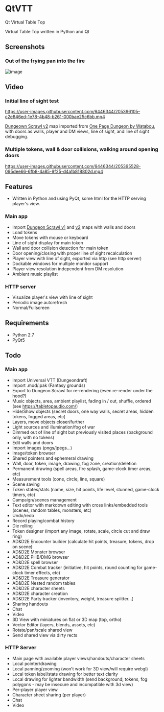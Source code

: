 # QtVTT

Qt Virtual Table Top 

Virtual Table Top written in Python and Qt

## Screenshots


### Out of the frying pan into the fire
![image](https://user-images.githubusercontent.com/6446344/205397907-874440f5-d490-4925-bb9b-ff07636287d5.png)

## Video


### Initial line of sight test
https://user-images.githubusercontent.com/6446344/205396105-c2e846ed-1e78-4b48-b261-000bae25c6bb.mp4

[Dungeown Scrawl v2](https://app.dungeonscrawl.com/) map imported from [One Page Dungeon by Watabou](https://watabou.itch.io/one-page-dungeon), with doors as walls, player and DM views, line of sight, and line of sight debugging.

### Multiple tokens, wall & door collisions, walking around opening doors
https://user-images.githubusercontent.com/6446344/205395528-095dee66-6fb8-4a85-9f25-d4a1b818802d.mp4

## Features

- Written in Python and using PyQt, some html for the HTTP serving player's view.

### Main app
- Import [Dungeon Scrawl v1](https://probabletrain.itch.io/dungeon-scrawl) and [v2](https://app.dungeonscrawl.com/) maps with walls and doors
- Load tokens
- Move tokens with mouse or keyboard
- Line of sight display for main token
- Wall and door collision detection for main token
- Door opening/closing with proper line of sight recalculation
- Player view with line of sight, exported via http (see http server)
- Dockable windows for multiple monitor support
- Player view resolution independent from DM resolution
- Ambient music playlist

### HTTP server
- Visualize player's view with line of sight
- Periodic image autorefresh
- Normal/Fullscreen

## Requirements
- Python 2.7
- PyQt5


## Todo 
### Main app
- Import Universal VTT (Dungeondraft)
- Import .mod/.pak (Fantasy grounds)
- Export to Dungeon Scrawl for re-rendering (even re-render under the hood?) 
- Music objects, area, ambient playlist, fading in / out, shuffle, ordered (see https://tabletopaudio.com/)
- Hide/Show objects (secret doors, one way walls, secret areas, hidden tokens, 
  fogged areas, etc)
- Layers, move objects closer/further
- Light sources and illumination/fog of war
- Dimmed out of line of sight but previously visited places (background only,
  with no tokens)
- Edit walls and doors
- Import images (pngs/jpegs...)
- Image/token browser
- Shared pointers and ephemeral drawing 
- Wall, door, token, image, drawing, fog zone, creation/deletion
- Permanent drawing (spell areas, fire splash, game-clock timer areas, etc)
- Measurement tools (cone, circle, line, square)
- Scene saving
- Token states/stats (name, size, hit points, life level, stunned, game-clock timers, etc)
- Campaign/scenes management
- Text editor with markdown editing with cross links/embedded tools (scenes, random tables, monsters, etc)
- Undo/redo
- Record playing/combat history
- Die rolling
- Token designer (import any image, rotate, scale, circle cut and draw ring)
- AD&D2E Encounter builder (calculate hit points, treasure, tokens, drop on scene)
- AD&D2E Monster browser
- AD&D2E PHB/DMG browser
- AD&D2E spell browser
- AD&D2E Combat tracker (initiative, hit points, round counting for game-clock timer effects, etc)
- AD&D2E Treasure generator
- AD&D2E Nested random tables
- AD&D2E character sheets
- AD&D2E character creation
- AD&D2E Party tracker (inventory, weight, treasure splitter...)
- Sharing handouts
- Chat
- Video
- 3D View with miniatures on flat or 3D map (top, ortho)
- Vector Editor (layers, blends, assets, etc) 
- Rotate/pan/scale shared view
- Send shared view via dirty rects

### HTTP Server
- Main page with available player views/handouts/character sheets
- Local pointer/drawing
- Local panning/zooming (won't work for 3D view/will require webgl)
- Local token label/stats drawing for better text clarity
- Local drawing for lighter bandwidth (send background, tokens, fog polygons - may be insecure and incompatible with 3d view)
- Per-player player view
- Character sheet sharing (per player)
- Chat
- Video

